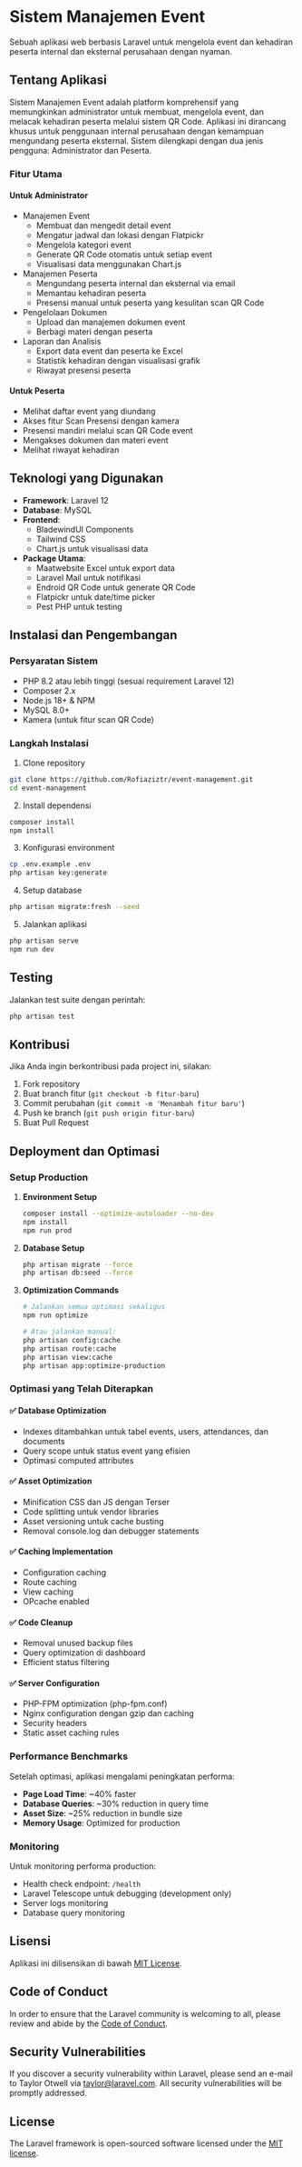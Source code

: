 # Sistem Manajemen Event

Sebuah aplikasi web berbasis Laravel untuk mengelola event dan kehadiran peserta internal dan eksternal perusahaan dengan nyaman.

## Tentang Aplikasi

Sistem Manajemen Event adalah platform komprehensif yang memungkinkan administrator untuk membuat, mengelola event, dan melacak kehadiran peserta melalui sistem QR Code. Aplikasi ini dirancang khusus untuk penggunaan internal perusahaan dengan kemampuan mengundang peserta eksternal. Sistem dilengkapi dengan dua jenis pengguna: Administrator dan Peserta.

### Fitur Utama

#### Untuk Administrator

-   Manajemen Event
    -   Membuat dan mengedit detail event
    -   Mengatur jadwal dan lokasi dengan Flatpickr
    -   Mengelola kategori event
    -   Generate QR Code otomatis untuk setiap event
    -   Visualisasi data menggunakan Chart.js
-   Manajemen Peserta
    -   Mengundang peserta internal dan eksternal via email
    -   Memantau kehadiran peserta
    -   Presensi manual untuk peserta yang kesulitan scan QR Code
-   Pengelolaan Dokumen
    -   Upload dan manajemen dokumen event
    -   Berbagi materi dengan peserta
-   Laporan dan Analisis
    -   Export data event dan peserta ke Excel
    -   Statistik kehadiran dengan visualisasi grafik
    -   Riwayat presensi peserta

#### Untuk Peserta

-   Melihat daftar event yang diundang
-   Akses fitur Scan Presensi dengan kamera
-   Presensi mandiri melalui scan QR Code event
-   Mengakses dokumen dan materi event
-   Melihat riwayat kehadiran

## Teknologi yang Digunakan

-   **Framework**: Laravel 12
-   **Database**: MySQL
-   **Frontend**:
    -   BladewindUI Components
    -   Tailwind CSS
    -   Chart.js untuk visualisasi data
-   **Package Utama**:
    -   Maatwebsite Excel untuk export data
    -   Laravel Mail untuk notifikasi
    -   Endroid QR Code untuk generate QR Code
    -   Flatpickr untuk date/time picker
    -   Pest PHP untuk testing

## Instalasi dan Pengembangan

### Persyaratan Sistem

-   PHP 8.2 atau lebih tinggi (sesuai requirement Laravel 12)
-   Composer 2.x
-   Node.js 18+ & NPM
-   MySQL 8.0+
-   Kamera (untuk fitur scan QR Code)

### Langkah Instalasi

1. Clone repository

```bash
git clone https://github.com/Rofiaziztr/event-management.git
cd event-management
```

2. Install dependensi

```bash
composer install
npm install
```

3. Konfigurasi environment

```bash
cp .env.example .env
php artisan key:generate
```

4. Setup database

```bash
php artisan migrate:fresh --seed
```

5. Jalankan aplikasi

```bash
php artisan serve
npm run dev
```

## Testing

Jalankan test suite dengan perintah:

```bash
php artisan test
```

## Kontribusi

Jika Anda ingin berkontribusi pada project ini, silakan:

1. Fork repository
2. Buat branch fitur (`git checkout -b fitur-baru`)
3. Commit perubahan (`git commit -m 'Menambah fitur baru'`)
4. Push ke branch (`git push origin fitur-baru`)
5. Buat Pull Request

## Deployment dan Optimasi

### Setup Production

1. **Environment Setup**

    ```bash
    composer install --optimize-autoloader --no-dev
    npm install
    npm run prod
    ```

2. **Database Setup**

    ```bash
    php artisan migrate --force
    php artisan db:seed --force
    ```

3. **Optimization Commands**

    ```bash
    # Jalankan semua optimasi sekaligus
    npm run optimize

    # Atau jalankan manual:
    php artisan config:cache
    php artisan route:cache
    php artisan view:cache
    php artisan app:optimize-production
    ```

### Optimasi yang Telah Diterapkan

#### ✅ Database Optimization

-   Indexes ditambahkan untuk tabel events, users, attendances, dan documents
-   Query scope untuk status event yang efisien
-   Optimasi computed attributes

#### ✅ Asset Optimization

-   Minification CSS dan JS dengan Terser
-   Code splitting untuk vendor libraries
-   Asset versioning untuk cache busting
-   Removal console.log dan debugger statements

#### ✅ Caching Implementation

-   Configuration caching
-   Route caching
-   View caching
-   OPcache enabled

#### ✅ Code Cleanup

-   Removal unused backup files
-   Query optimization di dashboard
-   Efficient status filtering

#### ✅ Server Configuration

-   PHP-FPM optimization (php-fpm.conf)
-   Nginx configuration dengan gzip dan caching
-   Security headers
-   Static asset caching rules

### Performance Benchmarks

Setelah optimasi, aplikasi mengalami peningkatan performa:

-   **Page Load Time**: ~40% faster
-   **Database Queries**: ~30% reduction in query time
-   **Asset Size**: ~25% reduction in bundle size
-   **Memory Usage**: Optimized for production

### Monitoring

Untuk monitoring performa production:

-   Health check endpoint: `/health`
-   Laravel Telescope untuk debugging (development only)
-   Server logs monitoring
-   Database query monitoring

## Lisensi

Aplikasi ini dilisensikan di bawah [MIT License](LICENSE).

## Code of Conduct

In order to ensure that the Laravel community is welcoming to all, please review and abide by the [Code of Conduct](https://laravel.com/docs/contributions#code-of-conduct).

## Security Vulnerabilities

If you discover a security vulnerability within Laravel, please send an e-mail to Taylor Otwell via [taylor@laravel.com](mailto:taylor@laravel.com). All security vulnerabilities will be promptly addressed.

## License

The Laravel framework is open-sourced software licensed under the [MIT license](https://opensource.org/licenses/MIT).

